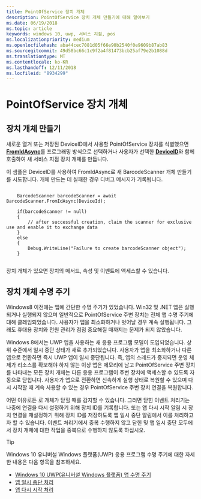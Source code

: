 ```yaml
---
title: PointOfService 장치 개체
description: PointOfService 장치 개체 만들기에 대해 알아보기
ms.date: 06/19/2018
ms.topic: article
keywords: windows 10, uwp, 서비스 지점, pos
ms.localizationpriority: medium
ms.openlocfilehash: aba44cec7081d05f66e90b2540f0e9609b87ab83
ms.sourcegitcommit: 49d58bc66c1c9f2a4f81473bcb25af79e2b1088d
ms.translationtype: MT
ms.contentlocale: ko-KR
ms.lasthandoff: 12/11/2018
ms.locfileid: "8934299"
---
```

# <a name="pointofservice-device-objects"></a>PointOfService 장치 개체

## <a name="creating-a-device-object"></a>장치 개체 만들기
새로운 열거 또는 저장된 DeviceID에서 사용할 PointOfService 장치를 식별했으면 [**FromIdAsync**](https://docs.microsoft.com/uwp/api/windows.devices.pointofservice.barcodescanner.fromidasync)를 프로그래밍 방식으로 선택하거나 사용자가 선택한 [**DeviceID**](https://docs.microsoft.com/uwp/api/windows.devices.enumeration.deviceinformation.id)와 함께 호출하여 새 서비스 지점 장치 개체를 만듭니다.

이 샘플은 DeviceID를 사용하여 FromIdAsync로 새 BarcodeScanner 개체 만들기를 시도합니다. 개체 만드는 데 실패한 경우 디버그 메시지가 기록됩니다.

```Csharp

    BarcodeScanner barcodeScanner = await BarcodeScanner.FromIdAsync(DeviceId);

    if(barcodeScanner != null)
    {
        // after successful creation, claim the scanner for exclusive use and enable it to exchange data
    }
    else
    {
        Debug.WriteLine("Failure to create barcodeScanner object");
    }
    
```

장치 개체가 있으면 장치의 메서드, 속성 및 이벤트에 액세스할 수 있습니다.  

## <a name="device-object-lifecycle"></a>장치 개체 수명 주기
Windows8 이전에는 앱에 간단한 수명 주기가 있었습니다. Win32 및 .NET 앱은 실행되거나 실행되지 않으며 일반적으로 PointOfService 주변 장치는 전체 앱 수명 주기에 대해 클레임되었습니다. 사용자가 앱을 최소화하거나 벗어날 경우 계속 실행됩니다. 그래도 휴대용 장치와 전원 관리가 점점 중요해질 때까지는 문제가 되지 않았습니다.

Windows 8에서는 UWP 앱을 사용하는 새 응용 프로그램 모델이 도입되었습니다. 상위 수준에서 일시 중단 상태가 새로 추가되었습니다. 사용자가 앱을 최소화하거나 다른 앱으로 전환하면 즉시 UWP 앱이 일시 중단됩니다. 즉, 앱의 스레드가 중지되면 운영 체제가 리소스를 확보해야 하지 않는 이상 앱은 메모리에 남고 PointOfService 주변 장치를 나타내는 모든 장치 개체는 다른 응용 프로그램이 주변 장치에 액세스할 수 있도록 자동으로 닫힙니다. 사용자가 앱으로 전환하면 신속하게 실행 상태로 복원할 수 있으며 다시 시작할 때 계속 사용할 수 있는 경우 PointOfService 주변 장치 연결을 복원합니다.

어떤 이유로든 <DeviceObject>로 개체가 닫힐 때를 감지할 수 있습니다. 그러면 닫힌 이벤트 처리기는 나중에 연결을 다시 설정하기 위해 장치 ID를 기록합니다.   또는 앱 다시 시작 알림 시 장치 연결을 재설정하기 위해 장치 ID를 저장하도록 앱 일시 중단 알림에서 이를 처리하고자 할 수 있습니다.  이벤트 처리기에서 중복 수행하지 않고 닫힌 및 앱 일시 중단<DeviceObject> 모두에서 장치 개체에 대한 작업을 중복으로 수행하지 않도록 하십시오.

> [!TIP]
> Windows 10 유니버설 Windows 플랫폼(UWP) 응용 프로그램 수명 주기에 대한 자세한 내용은 다음 항목을 참조하세요.
> - [Windows 10 UWP(유니버설 Windows 플랫폼) 앱 수명 주기](../launch-resume/app-lifecycle.md)
> - [앱 일시 중단 처리](../launch-resume/suspend-an-app.md)
> - [앱 다시 시작 처리](../launch-resume/resume-an-app.md)
